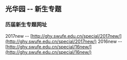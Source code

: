 ## 光华园 -- 新生专题

### 历届新生专题网址

2017new -- [http://ghy.swufe.edu.cn/special/2017new/](http://ghy.swufe.edu.cn/special/2017new/)
2016new -- [http://ghy.swufe.edu.cn/special/16new/](http://ghy.swufe.edu.cn/special/16new/)